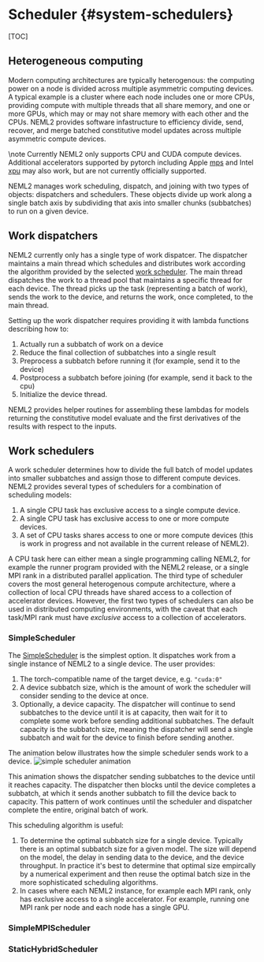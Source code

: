 # Scheduler {#system-schedulers}

[TOC]

## Heterogeneous computing

Modern computing architectures are typically heterogenous: the computing power on a node is divided across multiple asymmetric computing devices.  A typical example is a cluster where each node includes one or more CPUs, providing compute with multiple threads that all share memory, and one or more GPUs, which may or may not share memory with each other and the CPUs.  NEML2 provides software infastructure to efficiency divide, send, recover, and merge batched constitutive model updates across multiple asymmetric compute devices.

\note
Currently NEML2 only supports CPU and CUDA compute devices.  Additional accelerators supported by pytorch including Apple [mps](https://pytorch.org/docs/stable/mps.html) and Intel [xpu](https://pytorch.org/docs/stable/xpu.html) may also work, but are not currently officially supported.

NEML2 manages work scheduling, dispatch, and joining with two types of objects: dispatchers and schedulers.  These objects divide up work along a single batch axis by subdividing that axis into smaller chunks (subbatches) to run on a given device.

## Work dispatchers

NEML2 currently only has a single type of work dispatcer.  The dispatcher maintains a main thread which schedules and distributes work according the algorithm provided by the selected [work scheduler](user-content-Work-schedulers).  The main thread dispatches the work to a thread pool that maintains a specific thread for each device.  The thread picks up the task (representing a batch of work), sends the work to the device, and returns the work, once completed, to the main thread.

Setting up the work dispatcher requires providing it with lambda functions describing how to:
1. Actually run a subbatch of work on a device
2. Reduce the final collection of subbatches into a single result
3. Preprocess a subbatch before running it (for example, send it to the device)
4. Postprocess a subbatch before joining (for example, send it back to the cpu)
5. Initialize the device thread.

NEML2 provides helper routines for assembling these lambdas for models returning the constitutive model evaluate and the first derivatives of the results with respect to the inputs.

## Work schedulers

A work scheduler determines how to divide the full batch of model updates into smaller subbatches and assign those to different compute devices.  NEML2 provides several types of schedulers for a combination of scheduling models:
1. A single CPU task has exclusive access to a single compute device.
2. A single CPU task has exclusive access to one or more compute devices.
3. A set of CPU tasks shares access to one or more compute devices (this is work in progress and not available in the current release of NEML2).

A CPU task here can either mean a single programming calling NEML2, for example the runner program provided with the NEML2 release, or a single MPI rank in a distributed parallel application.  The third type of scheduler covers the most general heterogenous compute architecture, where a collection of local CPU threads have shared access to a collection of accelerator devices.  However, the first two types of schedulers can also be used in distributed computing environments, with the caveat that each task/MPI rank must have *exclusive* access to a collection of accelerators.

### SimpleScheduler

The [SimpleScheduler](#simplescheduler) is the simplest option.  It dispatches work from a single instance of NEML2 to a single device.  The user provides:
1. The torch-compatible name of the target device, e.g. `"cuda:0"`
2. A device subbatch size, which is the amount of work the scheduler will consider sending to the device at once.
3. Optionally, a device capacity.  The dispatcher will continue to send subbatches to the device until it is at capacity, then wait for it to complete some work before sending additional subbatches.  The default capacity is the subbatch size, meaning the dispatcher will send a single subbatch and wait for the device to finish before sending another.

The animation below illustrates how the simple scheduler sends work to a device.
![simple scheduler animation](animation.gif "Animation of the simple scheduler")

This animation shows the dispatcher sending subbatches to the device until it reaches capacity.  The dispatcher then blocks until the device completes a subbatch, at which it sends another subbatch to fill the device back to capacity.  This pattern of work continues until the scheduler and dispatcher complete the entire, original batch of work.

This scheduling algorithm is useful:
1. To determine the optimal subbatch size for a single device.  Typically there is an optimal subbatch size for a given model.  The size will depend on the model, the delay in sending data to the device, and the device throughput.  In practice it's best to determine that optimal size empircally by a numerical experiment and then reuse the optimal batch size in the more sophisticated scheduling algorithms.
2. In cases where each NEML2 instance, for example each MPI rank, only has exclusive access to a single accelerator.  For example, running one MPI rank per node and each node has a single GPU.

### SimpleMPIScheduler


### StaticHybridScheduler